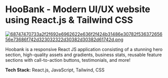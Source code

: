 # HooBank - Modern UI/UX website using React.js & Tailwind CSS

[![68747470733a2f2f692e6962622e636f2f424b31486e30782f53637265656e73686f742d323032322d30382d30382d61742d.png](https://i.postimg.cc/7hsKrSmr/68747470733a2f2f692e6962622e636f2f424b31486e30782f53637265656e73686f742d323032322d30382d30382d61742d.png)](https://postimg.cc/9w9dGR6L)

Hoobank is a responsive React JS application consisting of a stunning hero section, high-quality assets and gradients, business stats, reusable feature sections with call-to-action buttons, testimonials, and more!

**Tech Stack:** React.js, JavaScript, Tailwind, CSS
